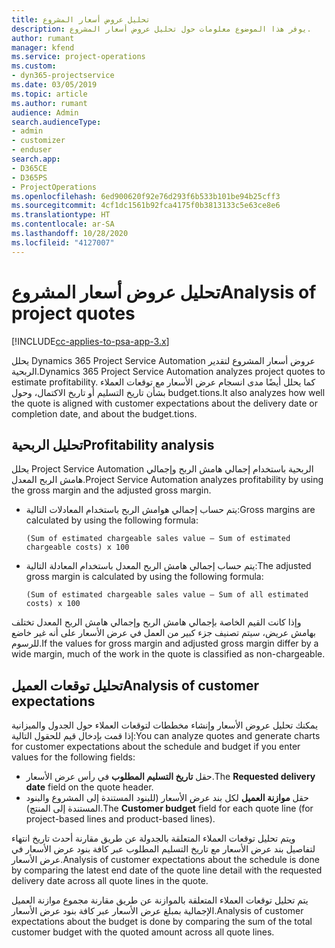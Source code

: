 ```yaml
---
title: تحليل عروض أسعار المشروع
description: يوفر هذا الموضوع معلومات حول تحليل عروض أسعار المشروع.
author: rumant
manager: kfend
ms.service: project-operations
ms.custom:
- dyn365-projectservice
ms.date: 03/05/2019
ms.topic: article
ms.author: rumant
audience: Admin
search.audienceType:
- admin
- customizer
- enduser
search.app:
- D365CE
- D365PS
- ProjectOperations
ms.openlocfilehash: 6ed900620f92e76d293f6b533b101be94b25cff3
ms.sourcegitcommit: 4cf1dc1561b92fca4175f0b3813133c5e63ce8e6
ms.translationtype: HT
ms.contentlocale: ar-SA
ms.lasthandoff: 10/28/2020
ms.locfileid: "4127007"
---
```

# <a name="analysis-of-project-quotes"></a><span data-ttu-id="74619-103">تحليل عروض أسعار المشروع</span><span class="sxs-lookup"><span data-stu-id="74619-103">Analysis of project quotes</span></span>

[!INCLUDE[cc-applies-to-psa-app-3.x](../includes/cc-applies-to-psa-app-3x.md)]

<span data-ttu-id="74619-104">يحلل Dynamics 365 Project Service Automation عروض أسعار المشروع لتقدير الربحية.</span><span class="sxs-lookup"><span data-stu-id="74619-104">Dynamics 365 Project Service Automation analyzes project quotes to estimate profitability.</span></span> <span data-ttu-id="74619-105">كما يحلل أيضًا مدى انسجام عرض الأسعار مع توقعات العملاء بشأن تاريخ التسليم أو تاريخ الاكتمال، وحول budget.tions.</span><span class="sxs-lookup"><span data-stu-id="74619-105">It also analyzes how well the quote is aligned with customer expectations about the delivery date or completion date, and about the budget.tions.</span></span>

## <a name="profitability-analysis"></a><span data-ttu-id="74619-106">تحليل الربحية</span><span class="sxs-lookup"><span data-stu-id="74619-106">Profitability analysis</span></span>

<span data-ttu-id="74619-107">يحلل Project Service Automation الربحية باستخدام إجمالي هامش الربح وإجمالي هامش الربح المعدل.</span><span class="sxs-lookup"><span data-stu-id="74619-107">Project Service Automation analyzes profitability by using the gross margin and the adjusted gross margin.</span></span>

- <span data-ttu-id="74619-108">يتم حساب إجمالي هوامش الربح باستخدام المعادلات التالية:</span><span class="sxs-lookup"><span data-stu-id="74619-108">Gross margins are calculated by using the following formula:</span></span>

  `
    (Sum of estimated chargeable sales value – Sum of estimated chargeable costs) x 100
  `
- <span data-ttu-id="74619-109">يتم حساب إجمالي هامش الربح المعدل باستخدام المعادلة التالية:</span><span class="sxs-lookup"><span data-stu-id="74619-109">The adjusted gross margin is calculated by using the following formula:</span></span>

  `
    (Sum of estimated chargeable sales value – Sum of all estimated costs) x 100
  `

<span data-ttu-id="74619-110">وإذا كانت القيم الخاصة بإجمالي هامش الربح وإجمالي هامش الربح المعدل تختلف بهامش عريض، سيتم تصنيف جزء كبير من العمل في عرض الأسعار على أنه غير خاضع للرسوم.</span><span class="sxs-lookup"><span data-stu-id="74619-110">If the values for gross margin and adjusted gross margin differ by a wide margin, much of the work in the quote is classified as non-chargeable.</span></span>

## <a name="analysis-of-customer-expectations"></a><span data-ttu-id="74619-111">تحليل توقعات العميل</span><span class="sxs-lookup"><span data-stu-id="74619-111">Analysis of customer expectations</span></span>

<span data-ttu-id="74619-112">يمكنك تحليل عروض الأسعار وإنشاء مخططات لتوقعات العملاء حول الجدول والميزانية إذا قمت بإدخال قيم للحقول التالية:</span><span class="sxs-lookup"><span data-stu-id="74619-112">You can analyze quotes and generate charts for customer expectations about the schedule and budget if you enter values for the following fields:</span></span>

- <span data-ttu-id="74619-113">حقل **تاريخ التسليم المطلوب** في رأس عرض الأسعار.</span><span class="sxs-lookup"><span data-stu-id="74619-113">The **Requested delivery date** field on the quote header.</span></span>
- <span data-ttu-id="74619-114">حقل **موازنة العميل** لكل بند عرض الأسعار (للبنود المستندة إلى المشروع والبنود المستندة إلى المنتج).</span><span class="sxs-lookup"><span data-stu-id="74619-114">The **Customer budget** field for each quote line (for project-based lines and product-based lines).</span></span>

<span data-ttu-id="74619-115">ويتم تحليل توقعات العملاء المتعلقة بالجدولة عن طريق مقارنة أحدث تاريخ انتهاء لتفاصيل بند عرض الأسعار مع تاريخ التسليم المطلوب عبر كافة بنود عرض الأسعار في عرض الأسعار.</span><span class="sxs-lookup"><span data-stu-id="74619-115">Analysis of customer expectations about the schedule is done by comparing the latest end date of the quote line detail with the requested delivery date across all quote lines in the quote.</span></span>

<span data-ttu-id="74619-116">يتم تحليل توقعات العملاء المتعلقة بالموازنة عن طريق مقارنة مجموع موازنة العميل الإجمالية بمبلغ عرض الأسعار عبر كافة بنود عرض الأسعار.</span><span class="sxs-lookup"><span data-stu-id="74619-116">Analysis of customer expectations about the budget is done by comparing the sum of the total customer budget with the quoted amount across all quote lines.</span></span>
